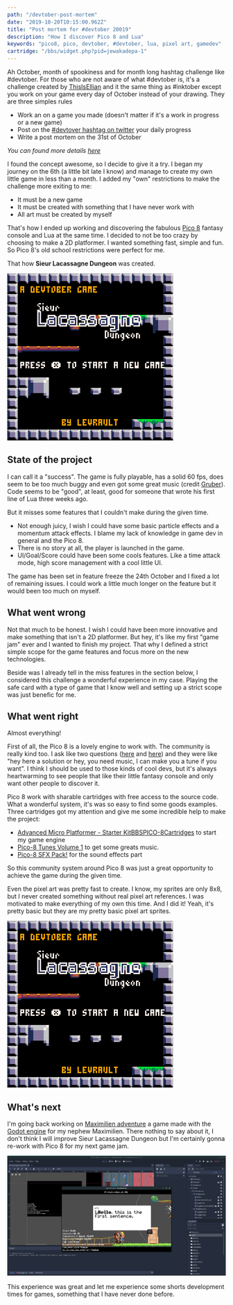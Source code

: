 ```yaml
---
path: "/devtober-post-mortem"
date: "2019-10-20T10:15:00.962Z"
title: "Post mortem for #devtober 20019"
description: "How I discover Pico 8 and Lua"
keywords: "pico8, pico, devtober, #devtober, lua, pixel art, gamedev"
cartridge: "/bbs/widget.php?pid=jewakadepa-1"
---
```


Ah October, month of spookiness and for month long hashtag challenge like #devtober. For those who are not aware of what #devtober is, it's a challenge created by [ThisIsEllian](https://twitter.com/ThisIsEllian) and it the same thing as #inktober except you work on your game every day of October instead of your drawing. They are three simples rules

- Work an on a game you made (doesn't matter if it's a work in progress or a new game)
- Post on the [#devtover hashtag on twitter](https://twitter.com/search?q=%23devtober&src=tyah) your daily progress
- Write a post mortem on the 31st of October

*You can found more details [here](https://itch.io/jam/devtober-2019)*

I found the concept awesome, so I decide to give it a try. I began my journey on the 6th (a little bit late I know) and manage to create my own little game in less than a month. I added my "own" restrictions to make the challenge more exiting to me: 

- It must be a new game
- It must be created with something that I have never work with
- All art must be created by myself

That's how I ended up working and discovering the fabulous [Pico 8](https://www.lexaloffle.com/pico-8.php) fantasy console and Lua at the same time. I decided to not be too crazy by choosing to make a 2D platformer. I wanted something fast, simple and fun. So Pico 8's old school restrictions were perfect for me.

That how **Sieur Lacassagne Dungeon** was created.

![sieur lacassagne](./sieur-lacassagne-main-menu.png)



## State of the project

I can call it a "success". The game is fully playable, has a solid 60 fps, does seem to be too much buggy and even got some great music (credit [Gruber](https://twitter.com/gruber_music)). Code seems to be "good", at least, good for someone that wrote his first line of Lua three weeks ago. 

But it misses some features that I couldn't make during the given time. 

- Not enough juicy, I wish I could have some basic particle effects and a momentum attack effects. I blame my lack of knowledge in game dev in general and the Pico 8. 
- There is no story at all, the player is launched in the game.
- UI/Goal/Score could have been some cools features. Like a time attack mode, high score management with a cool little UI. 

The game has been set in feature freeze the 24th October and I fixed a lot of remaining issues. I could work a little much longer on the feature but it would been too much on myself.



## What went wrong

Not that much to be honest. I wish I could have been more innovative and make something that isn't a 2D platformer. But hey, it's like my first "game jam" ever and I wanted to finish my project. That why I defined a strict simple scope for the game features and focus more on the new technologies.

Beside was I already tell in the miss features in the section below, I considered this challenge a wonderful experience in my case. Playing the safe card with a type of game that I know well and setting up a strict scope was just benefic for me.



## What went right

Almost everything!

First of all, the Pico 8 is a lovely engine to work with. The community is really kind too. I ask like two questions ([here](https://twitter.com/LFLangis/status/1186630596732358657) and [here](https://twitter.com/LFLangis/status/1186541203971547136)) and they were like "hey here a solution or hey, you need music, I can make you a tune if you want". I think I should be used to those kinds of cool devs, but it's always heartwarming to see people that like their little fantasy console and only want other people to discover it.

Pico 8 work with sharable cartridges with free access to the source code. What a wonderful system, it's was so easy to find some goods examples.  Three cartridges got my attention and give me some incredible help to make the project:

- [Advanced Micro Platformer - Starter Kit](https://www.lexaloffle.com/bbs/?tid=28793)[BBS](https://www.lexaloffle.com/bbs)[PICO-8](https://www.lexaloffle.com/bbs/?cat=7)[Cartridges](https://www.lexaloffle.com/bbs/?cat=7#sub=2) to start my game engine 
- [Pico-8 Tunes Volume 1](https://www.lexaloffle.com/bbs/?tid=29008) to get some greats music.
- [Pico-8 SFX Pack!](https://www.lexaloffle.com/bbs/?tid=34367)  for the sound effects part

So this community system around Pico 8 was just a great opportunity to achieve the game during the given time.

Even the pixel art was pretty fast to create. I know, my sprites are only 8x8, but I never created something without real pixel art references. I was motivated to make everything of my own this time. And I did it! Yeah, it's pretty basic but they are my pretty basic pixel art sprites.



![gameplay 30fps](./gameplay-30fps.gif)



## What's next

I'm going back working on [Maximilien adventure](https://github.com/Levrault/godot-maximilien-adventure) a game made with the [Godot engine](https://godotengine.org/) for my nephew Maximilien. There nothing to say about it, I don't think I will improve Sieur Lacassagne Dungeon but I'm certainly gonna re-work with Pico 8 for my next game jam. 

![godot maximilien adventure](./maximilien-adventure.png)

This experience was great and let me experience some shorts development times for games, something that I have never done before.